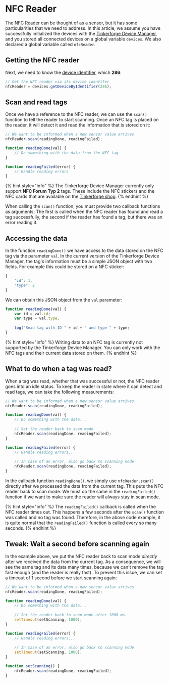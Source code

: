 # NFC Reader

The [NFC Reader](https://www.tinkerforge.com/de/doc/Hardware/Bricklets/NFC.html) can be thought of as a sensor, but it has some particularities that we need to address. In this article, we assume you have successfully initialized the devices with the [Tinkerforge Device Manager](../../tinkerforge-device-manager.md), and you stored all connected devices on a global variable `devices`. We also declared a global variable called `nfcReader`. 

## Getting the NFC reader

Next, we need to know the [device identifier](https://www.tinkerforge.com/de/doc/Software/Device_Identifier.html), which **286**:

```javascript
// Get the NFC reader via its device identifer
nfcReader = devices.getDeviceByIdentifier(286);
```

## Scan and read tags

Once we have a reference to the NFC reader, we can use the `scan()` function to tell the reader to start scanning. Once an NFC tag is placed on the reader, it will detect it and read the information that is stored on it:

```javascript
// We want to be informed when a new sensor value arrives
nfcReader.scan(readingDone, readingFailed);

function readingDone(val) {
    // Do something with the data from the NFC tag
}

function readingFailed(error) {
    // Handle reading errors
}
```

{% hint style="info" %}
The Tinkerforge Device Manager currently only support **NFC Forum Typ 2** tags. These include the NFC stickers and the NFC cards that are available on the [Tinkerforge shop](https://www.tinkerforge.com/de/shop/catalogsearch/result/?q=nfc).
{% endhint %}

When calling the `scan()` function, you must provide two callback functions as arguments: The first is called when the NFC reader has found and read a tag successfully, the second if the reader has found a tag, but there was an error reading it.

## Accessing the data

In the function `readingDone()` we have access to the data stored on the NFC tag via the parameter `val`. In the current version of the Tinkerforge Device Manager, the tag's information must be a simple JSON object with two fields. For example this could be stored on a NFC sticker:

```javascript
{
    "id": 1,
    "type": 2
}
```

We can obtain this JSON object from the `val` parameter:

```javascript
function readingDone(val) {
    var id = val.id;
    var type = val.type;
    
    log("Read tag with ID " + id + " and type " + type;
}
```

{% hint style="info" %}
Writing data to an NFC tag is currently not supported by the Tinkerforge Device Manager. You can only work with the NFC tags and their current data stored on them.
{% endhint %}

## What to do when a tag was read?

When a tag was read, whether that was successful or not, the NFC reader goes into an idle status. To keep the reader in state where it can detect and read tags, we can take the following measurements:

```javascript
// We want to be informed when a new sensor value arrives
nfcReader.scan(readingDone, readingFailed);

function readingDone(val) {
    // Do something with the data...
    
    // Set the reader back to scan mode
    nfcReader.scan(readingDone, readingFailed);
}

function readingFailed(error) {
    // Handle reading errors...
    
    // In case of an error, also go back to scanning mode
    nfcReader.scan(readingDone, readingFailed);
}
```

In the callback function `readingDone()`, we simply use `nfcReader.scan()` directly after we processed the data from the current tag. This puts the NFC reader back to scan mode. We must do the same in the `readingFailed()` function if we want to make sure the reader will always stay in scan mode.

{% hint style="info" %}
The `readingFailed()` callback is called when the NFC reader times out. This happens a few seconds after the `scan()` function was called and no tag was found. Therefore, in the above code example, it is quite normal that the `readingFailed()` function is called every so many seconds.
{% endhint %}

## Tweak: Wait a second before scanning again

In the example above, we put the NFC reader back to scan mode _directly_ after we received the data from the current tag. As a consequence, we will see the same tag and its data many times, because we can't remove the tag fast enough \(and the reader is really fast\). To prevent this issue, we can set a timeout of 1 second before we start scanning again:

```javascript
// We want to be informed when a new sensor value arrives
nfcReader.scan(readingDone, readingFailed);

function readingDone(val) {
    // Do something with the data...
    
    // Set the reader back to scan mode after 1000 ms
    setTimeout(setScanning, 1000);
}

function readingFailed(error) {
    // Handle reading errors...
    
    // In case of an error, also go back to scanning mode
    setTimeout(setScanning, 1000);
}

function setScanning() {
    nfcReader.scan(readingDone, readingFailed);
}
```



